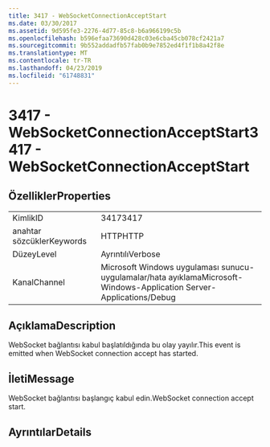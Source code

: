 ```yaml
---
title: 3417 - WebSocketConnectionAcceptStart
ms.date: 03/30/2017
ms.assetid: 9d595fe3-2276-4d77-85c8-b6a966199c5b
ms.openlocfilehash: b596efaa73690d428c03e6cba45cb078cf2421a7
ms.sourcegitcommit: 9b552addadfb57fab0b9e7852ed4f1f1b8a42f8e
ms.translationtype: MT
ms.contentlocale: tr-TR
ms.lasthandoff: 04/23/2019
ms.locfileid: "61748831"
---
```

# <a name="3417---websocketconnectionacceptstart"></a><span data-ttu-id="e149f-102">3417 - WebSocketConnectionAcceptStart</span><span class="sxs-lookup"><span data-stu-id="e149f-102">3417 - WebSocketConnectionAcceptStart</span></span>
## <a name="properties"></a><span data-ttu-id="e149f-103">Özellikler</span><span class="sxs-lookup"><span data-stu-id="e149f-103">Properties</span></span>  
  
|||  
|-|-|  
|<span data-ttu-id="e149f-104">Kimlik</span><span class="sxs-lookup"><span data-stu-id="e149f-104">ID</span></span>|<span data-ttu-id="e149f-105">3417</span><span class="sxs-lookup"><span data-stu-id="e149f-105">3417</span></span>|  
|<span data-ttu-id="e149f-106">anahtar sözcükler</span><span class="sxs-lookup"><span data-stu-id="e149f-106">Keywords</span></span>|<span data-ttu-id="e149f-107">HTTP</span><span class="sxs-lookup"><span data-stu-id="e149f-107">HTTP</span></span>|  
|<span data-ttu-id="e149f-108">Düzey</span><span class="sxs-lookup"><span data-stu-id="e149f-108">Level</span></span>|<span data-ttu-id="e149f-109">Ayrıntılı</span><span class="sxs-lookup"><span data-stu-id="e149f-109">Verbose</span></span>|  
|<span data-ttu-id="e149f-110">Kanal</span><span class="sxs-lookup"><span data-stu-id="e149f-110">Channel</span></span>|<span data-ttu-id="e149f-111">Microsoft Windows uygulaması sunucu-uygulamalar/hata ayıklama</span><span class="sxs-lookup"><span data-stu-id="e149f-111">Microsoft-Windows-Application Server-Applications/Debug</span></span>|  
  
## <a name="description"></a><span data-ttu-id="e149f-112">Açıklama</span><span class="sxs-lookup"><span data-stu-id="e149f-112">Description</span></span>  
 <span data-ttu-id="e149f-113">WebSocket bağlantısı kabul başlatıldığında bu olay yayılır.</span><span class="sxs-lookup"><span data-stu-id="e149f-113">This event is emitted when WebSocket connection accept has started.</span></span>  
  
## <a name="message"></a><span data-ttu-id="e149f-114">İleti</span><span class="sxs-lookup"><span data-stu-id="e149f-114">Message</span></span>  
 <span data-ttu-id="e149f-115">WebSocket bağlantısı başlangıç kabul edin.</span><span class="sxs-lookup"><span data-stu-id="e149f-115">WebSocket connection accept start.</span></span>  
  
## <a name="details"></a><span data-ttu-id="e149f-116">Ayrıntılar</span><span class="sxs-lookup"><span data-stu-id="e149f-116">Details</span></span>
